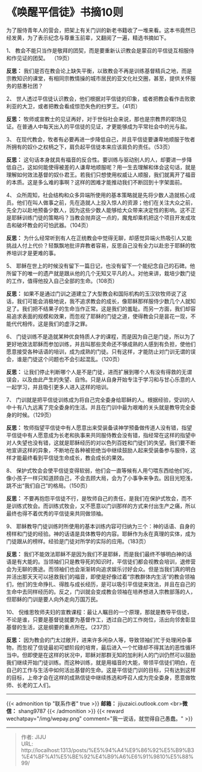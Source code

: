 # 《唤醒平信徒》书摘10则

为了服侍青年人的营会，把架上有关门训的新老书籍收了一堆来看。这本书竟然已经发黄，为了表示纪念与尊重玉前辈，又翻阅了一遍，精选书摘如下。

1、 教会不能只当作是敬拜的团契，而是要重新认识教会是蒙召的平信徒互相服侍和作见证的团契。  （19页）

**反思：** 我们是否在教会论上缺失平衡，以致教会不再是训练基督精兵之地，而是宗教知识的课堂，有相同宗教情操的城市居民的亚文化社交圈，甚至，提供关怀服务的慈惠社团？

2、 世人透过平信徒认识教会，他们根据对平信徒的印象，或者把教会看作击败歌利亚的大卫，或者把教会看成惊恐失色的扫罗王。（41页）

**反思：** 牧师或宣教士的见证再好，对于世俗社会来说，那也是宗教界的职场见证。在普通人中每天出入的平信徒的见证，才更能够成为平常社会中的光与盐。

3、 在现代教会，牧者有必要再进一步降低自己，并且平信徒要谦卑地顺服于牧者所拥有的奴仆之权柄之下，肩负起平信徒本来应该肩负的责任。（53页）

**反思：** 这句话本身就具有福音的反合性。要训练与驱动别人的人，却要进一步降低自己，这如何能使得被差的人谦卑地顺服呢？用一生去理解和体会这句话，就是理解如何效法基督的奴仆君王。若我们只想使用权威让人顺服，我们就离开了福音的本质。这是多么难的事啊？这样的困难才能推动我们不断回到十字架面前。

4、 众所周知，社会结构和众多异端所使用的基本策略就是先将少数人造就核心成员。他们在叫人做事之前，先在造就人上投入惊人的资源；他们在关注大众之前，先全力以赴地预备少数人，因为这些少数人能够给大众带来决定性的影响。这不正是耶稣训练门徒的策略吗？当教会抛弃这一点的，魔鬼却乘机把这个项目开发成攻击和破坏教会的可怕武器。（104页）

**反思：** 为什么经常听到有人在正统教会中觉得无聊，却感觉异端火热吸引人又能挑战人付上代价？轻飘飘地批评弃教者容易，反思自己没有全力以赴忠于耶稣的牧养培训才是更难的事。

5、 耶稣在世上的时候没有留下一篇日记，也没有留下一个能纪念自己的石碑。他所留下的唯一的遗产就是跟从他的几个无知又平凡的人。对他来讲，栽培少数门徒的工作，值得他投入自己全部的生命。（108页）

**反思：** 如果不是通过门训之道建立了大型教会和国际机构的玉汉钦牧师说了这话，我们可能会消极地说，我不追求教会的成长，像耶稣那样服侍少数几个人就知足了。我们把不结果子的生命当作正常。这是我们的羞耻。而另一方面，我们却容易追求表面的规模和效果，而忽视了耶稣的门徒之道，使得教会只是昙花一现，不能代代相传。这是我们的虚浮之罪。

6、 门徒训练不是造就某种优良特质人才的课程，而是因为自己是门徒，所以为了更好地效法耶稣而参加训练，并且叫那些灵命还不够成熟的人感到有负担，使他们愿意接受各种话语的培训，成为成熟的门徒。只有这样，才能防止对门训无谓的误会，谁是门徒这个问题也不会引起混乱。（120页）

**反思：** 让我们停止判断哪个人是不是门徒，进而扩展到哪个人有没有得救的无谓误会，以及由此产生的失望、自怜。只是从自身开始专注于学习和与甘心乐意的人一起学习，并且吸引更多人进入这样的培训。

7、 门训就是把平信徒训练成为将自己完全委身给耶稣的人。根据经验，受训的人中十有八九远离了完全委身的生活。并且在门训中最为艰难的关头就是教导完全委身的时候。（129页）

**反思：** 牧师指望平信徒中有人愿意出来受装备读神学预备做传道人没有错，指望平信徒中有人愿意成为长老和执事来共同服侍教会没有错，指经常在这样的指望中对人失望也没有错，这就是耶稣经历的对以色列百姓和门徒们的失望。我们要不断地宣讲这样的异象，不断地在各种被拒绝当中继续鼓励人起来受装备参与服侍，这样才能最终看到平信徒生命成长，教会成长的果效。

8、 保护式牧会会使平信徒变得软弱，他们会一直等候有人用勺喂东西给他们吃，像小孩子一样只知道顾自己，不会去顾大局，会为了小事争来争去。因目光短浅，跳不出“我们自己”的格局。（150页）

**反思：** 不要再抱怨平信徒不行，是牧师自己的责任，是我们在保护式牧会，而不是训练式牧会。而训练式牧会，又不愿意以门训那样的方式来付出生产之痛，所以最终也得不着优秀的平信徒来共同做领袖。

9、 耶稣教导门徒训练时所使用的基本训练内容可归纳为三个：神的话语、自身的榜样和门徒的经验。神的话语是具体教导的内容。耶稣作为永在真理的实体，成为门徒跟从的榜样。经验是门徒对所学的实际的应用。（183页）

**反思：** 我们不能效法耶稣不是因为我们不是耶稣，而是我们最终不够明白神的话语是有大能的。当领袖们只是教导死的知识时，平信徒们都会视教会培训，退修营会为无聊的畏途。而领袖们也会渐渐转向追求娱乐讨好会众。但是当我们真的明白并活出那天天可以拯救我们的福音，即使是好像过着“宗教群体内生活”的教会领袖们，他们的生命挣扎、得胜与成长经历，是可以吸引平信徒来效法，并且在自己的生命中去同样经历的。反之，门训就会变成教会领袖在培养想进入宗教部落的人，但耶稣的门训是要人向外走向万国万民。

10、 倪维思牧师夫妇的宣教课程：最让人瞩目的一个原理，那就是教导平信徒，不论是谁，只要是基督徒就要为基督作工，透过自己的工作岗位，活出向邻舍彰显基督的生活，这是纲要的重点所在。（237页）

**反思：** 因为教会的门太过敞开，进来许多闲杂人等，导致领袖们忙于处理闲杂事物，而忽视了信徒最初可塑阶段的培育，最后进入一个忙碌却不得其法的恶性循环当中。但即使是在这样的状况中，耶稣对那群无知的加利利人的门训仍然可以鼓励我们继续开始门徒训练。而这种训练，就是用福音的大能，带领平信徒们明白，在自己的工作与生活中如何活出基督的生命。这是平信徒门训的目标，只有达到这样的目标，上帝才会在这样的成熟信徒中继续拣选和呼召人成为完全委身，愿意做牧师、长老的工人们。

----
{{&lt; admonition tip &#34;联系作者&#34; true &gt;}}
**邮箱：** jijuzaici.outlook.com
&lt;br&gt;**微信：** shang9787
{{&lt; /admonition &gt;}}
{{&lt; reward wechatpay=&#34;/img/wepay.png&#34; comment=&#34;我一说话，就觉得自己愚蠢。&#34; &gt;}}


---

> 作者: JIJU  
> URL: http://localhost:1313/posts/%E5%94%A4%E9%86%92%E5%B9%B3%E4%BF%A1%E5%BE%92%E4%B9%A6%E6%91%9810%E5%88%99/  

